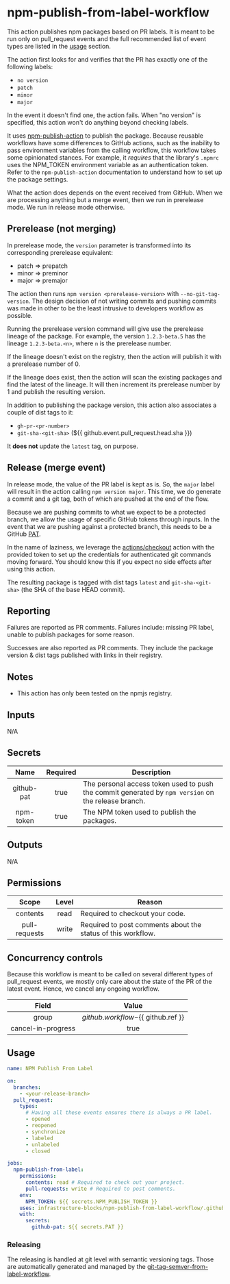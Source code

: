 # npm-publish-from-label-workflow

This action publishes npm packages based on PR labels. It is meant to be run only on pull_request events
and the full recommended list of event types are listed in the [usage](#usage) section.

The action first looks for and verifies that the PR has exactly one of the following labels:
- `no version`
- `patch`
- `minor`
- `major`

In the event it doesn't find one, the action fails. When "no version" is specified, this action won't do anything
beyond checking labels.

It uses [npm-publish-action](https://github.com/infrastructure-blocks/npm-publish-action) to publish the package. Because reusable workflows have some differences to GitHub
actions, such as the inability to pass environment variables from the calling workflow, this workflow takes some
opinionated stances. For example, it *requires* that the library's `.npmrc` uses the NPM_TOKEN environment variable
as an authentication token. Refer to the `npm-publish-action` documentation to understand how to set up the package
settings.

What the action does depends on the event received from GitHub. When we are processing anything but a merge event,
then we run in prerelease mode. We run in release mode otherwise.

## Prerelease (not merging)
In prerelease mode, the `version` parameter is transformed into its corresponding prerelease equivalent:
- patch => prepatch
- minor => preminor
- major => premajor

The action then runs `npm version <prerelease-version>` with `--no-git-tag-version`. The design decision of not writing
commits and pushing commits was made in other to be the least intrusive to developers workflow as possible.

Running the prerelease version command will give use the prerelease lineage of the package. For example, the version
`1.2.3-beta.5` has the lineage `1.2.3-beta.<n>`, where `n` is the prerelease number.

If the lineage doesn't exist on the registry, then the action will publish it with a prerelease number of 0.

If the lineage does exist, then the action will scan the existing packages and find the latest of the lineage. It
will then increment its prerelease number by 1 and publish the resulting version.

In addition to publishing the package version, this action also associates a couple of dist tags to it:
- `gh-pr-<pr-number>`
- `git-sha-<git-sha>` (${{ github.event.pull_request.head.sha }})

It **does not** update the `latest` tag, on purpose.

## Release (merge event)
In release mode, the value of the PR label is kept as is. So, the `major` label will result in the action calling
`npm version major`. This time, we do generate a commit and a git tag, both of which are pushed at the end of the flow.

Because we are pushing commits to what we expect to be a protected branch, we allow the usage of specific GitHub tokens
through inputs. In the event that we are pushing against a protected branch, this needs to be a GitHub [PAT](https://docs.github.com/en/authentication/keeping-your-account-and-data-secure/managing-your-personal-access-tokens).

In the name of laziness, we leverage the [actions/checkout](https://github.com/actions/checkout) action with the provided token to set up the credentials
for authenticated git commands moving forward. You should know this if you expect no side effects after using
this action.

The resulting package is tagged with dist tags `latest` and `git-sha-<git-sha>` (the SHA of the base HEAD commit).

## Reporting
Failures are reported as PR comments. Failures include: missing PR label, unable to publish packages for some reason.

Successes are also reported as PR comments. They include the package version & dist tags published with
links in their registry.

## Notes
- This action has only been tested on the npmjs registry.

## Inputs

N/A

## Secrets

|    Name    | Required | Description                                                                                         |
|:----------:|:--------:|-----------------------------------------------------------------------------------------------------|
| github-pat |   true   | The personal access token used to push the commit generated by `npm version` on the release branch. |
| npm-token  |   true   | The NPM token used to publish the packages.                                                         |

## Outputs

N/A

## Permissions

|     Scope     | Level | Reason                                                       |
|:-------------:|:-----:|--------------------------------------------------------------|
|   contents    | read  | Required to checkout your code.                              |
| pull-requests | write | Required to post comments about the status of this workflow. |

## Concurrency controls

Because this workflow is meant to be called on several different types of pull_request events, we mostly
only care about the state of the PR of the latest event. Hence, we cancel any ongoing workflow.

|       Field        |                  Value                   |
|:------------------:|:----------------------------------------:|
|       group        | ${{ github.workflow }}-${{ github.ref }} |
| cancel-in-progress |                   true                   |


## Usage

```yaml
name: NPM Publish From Label

on:
  branches:
    - <your-release-branch>
  pull_request:
    types:
      # Having all these events ensures there is always a PR label.
      - opened
      - reopened
      - synchronize
      - labeled
      - unlabeled
      - closed

jobs:
  npm-publish-from-label:
    permissions:
      contents: read # Required to check out your project.
      pull-requests: write # Required to post comments.
    env:
      NPM_TOKEN: ${{ secrets.NPM_PUBLISH_TOKEN }}
    uses: infrastructure-blocks/npm-publish-from-label-workflow/.github/workflows/npm-publish-from-label.yml@v1
    with:  
      secrets:
        github-pat: ${{ secrets.PAT }}
```

### Releasing

The releasing is handled at git level with semantic versioning tags. Those are automatically generated and managed
by the [git-tag-semver-from-label-workflow](https://github.com/infrastructure-blocks/git-tag-semver-from-label-workflow).
